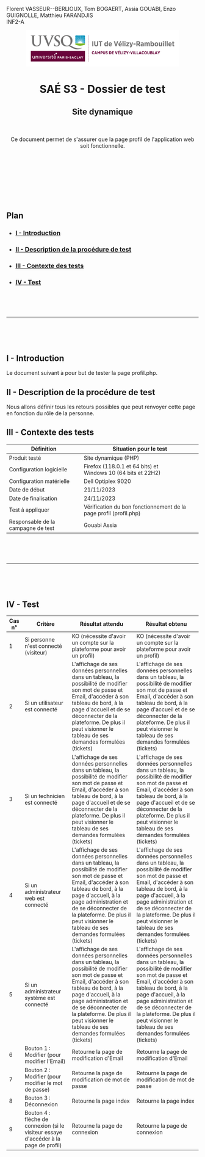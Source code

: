 Florent VASSEUR--BERLIOUX, Tom BOGAERT, Assia GOUABI, Enzo GUIGNOLLE, Matthieu FARANDJIS<br>
INF2-A

<div align="center">
<img height="95" width="400" src="../img/IUT_Velizy_Villacoublay_logo_2020_ecran.png" title="logo uvsq vélizy"/>

# SAÉ S3 - Dossier de test
## Site dynamique

<br><br>
Ce document permet de s'assurer que la page profil de l'application web soit fonctionnelle. 

</div>

<br><br><br><br><br><br><br>

## Plan
- ### [I - Introduction](#I)
- ### [II - Description de la procédure de test](#II)
- ### [III - Contexte des tests](#III)
- ### [IV - Test ](#IV)


<br><br><br>

----------

<br><br><br>

## <a name="I"></a>I - Introduction

Le document suivant à pour but de tester la page profil.php.
<br>

## <a name="II"></a>II - Description de la procédure de test

Nous allons définir tous les retours possibles que peut renvoyer cette page en fonction du rôle de la personne. 
<br>

## <a name="III"></a>III - Contexte des tests

| Définition                         | Situation pour le test                                            |
|------------------------------------|-------------------------------------------------------------------|
| Produit testé                      | Site dynamique (PHP)                                              |
| Configuration logicielle           | Firefox (118.0.1 et 64 bits) et<br/>Windows 10 (64 bits et 22H2)  |
| Configuration matérielle           | Dell Optiplex 9020                                                |
| Date de début                      | 21/11/2023                                                        |
| Date de finalisation               | 24/11/2023                                                        |
| Test à appliquer                   | Vérification du bon fonctionnement de la page profil (profil.php) |
| Responsable de la campagne de test | Gouabi Assia                                                      |

<br><br><br>

----------

<br><br><br>

## <a name="IV"></a>IV - Test

| Cas n° | Critère                                                                              | Résultat attendu                                                                                                                                                                                                                                                                                              | Résultat obtenu                                                                                                                                                                                                                                                                                               |
|--------|--------------------------------------------------------------------------------------|---------------------------------------------------------------------------------------------------------------------------------------------------------------------------------------------------------------------------------------------------------------------------------------------------------------|---------------------------------------------------------------------------------------------------------------------------------------------------------------------------------------------------------------------------------------------------------------------------------------------------------------|
| 1      | Si personne n'est connecté (visiteur)                                                | KO (nécessite d'avoir un compte sur la plateforme pour avoir un profil)                                                                                                                                                                                                                                       | KO (nécessite d'avoir un compte sur la plateforme pour avoir un profil)                                                                                                                                                                                                                                       |
| 2      | Si un utilisateur est connecté                                                       | L'affichage de ses données personnelles dans un tableau, la possibilité de modifier son mot de passe et Email, d'accéder à son tableau de bord, à la page d'accueil et de se déconnecter de la plateforme. De plus il peut visionner le tableau de ses demandes formulées (tickets)                           | L'affichage de ses données personnelles dans un tableau, la possibilité de modifier son mot de passe et Email, d'accéder à son tableau de bord, à la page d'accueil et de se déconnecter de la plateforme. De plus il peut visionner le tableau de ses demandes formulées (tickets)                           |
| 3      | Si un technicien est connecté                                                        | L'affichage de ses données personnelles dans un tableau, la possibilité de modifier son mot de passe et Email, d'accéder à son tableau de bord, à la page d'accueil et de se déconnecter de la plateforme. De plus il peut visionner le tableau de ses demandes formulées (tickets)                           | L'affichage de ses données personnelles dans un tableau, la possibilité de modifier son mot de passe et Email, d'accéder à son tableau de bord, à la page d'accueil et de se déconnecter de la plateforme. De plus il peut visionner le tableau de ses demandes formulées (tickets)                           |
| 4      | Si un administrateur web est connecté                                                | L'affichage de ses données personnelles dans un tableau, la possibilité de modifier son mot de passe et Email, d'accéder à son tableau de bord, à la page d'accueil, à la page administration et de se déconnecter de la plateforme. De plus il peut visionner le tableau de ses demandes formulées (tickets) | L'affichage de ses données personnelles dans un tableau, la possibilité de modifier son mot de passe et Email, d'accéder à son tableau de bord, à la page d'accueil, à la page administration et de se déconnecter de la plateforme. De plus il peut visionner le tableau de ses demandes formulées (tickets) |
| 5      | Si un administrateur système est connecté                                            | L'affichage de ses données personnelles dans un tableau, la possibilité de modifier son mot de passe et Email, d'accéder à son tableau de bord, à la page d'accueil, à la page administration et de se déconnecter de la plateforme. De plus il peut visionner le tableau de ses demandes formulées (tickets) | L'affichage de ses données personnelles dans un tableau, la possibilité de modifier son mot de passe et Email, d'accéder à son tableau de bord, à la page d'accueil, à la page administration et de se déconnecter de la plateforme. De plus il peut visionner le tableau de ses demandes formulées (tickets) |
| 6      | Bouton 1 : Modifier (pour modifier l'Email)                                          | Retourne la page de modification d'Email                                                                                                                                                                                                                                                                      | Retourne la page de modification d'Email                                                                                                                                                                                                                                                                      |
| 7      | Bouton 2 : Modifier (pour modifier le mot de passe)                                  | Retourne la page de modification de mot de passe                                                                                                                                                                                                                                                              | Retourne la page de modification de mot de passe                                                                                                                                                                                                                                                              |
| 8      | Bouton 3 : Déconnexion                                                               | Retourne la page index                                                                                                                                                                                                                                                                                        | Retourne la page index                                                                                                                                                                                                                                                                                        |
| 9      | Bouton 4 : flèche de connexion (si le visiteur essaye d'accéder à la page de profil) | Retourne la page de connexion                                                                                                                                                                                                                                                                                 | Retourne la page de connexion                                                                                                                                                                                                                                                                                 |
